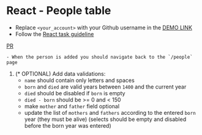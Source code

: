 # React - People table
- Replace `<your_account>` with your Github username in the
  [DEMO LINK](https://trtskvalerie.github.io/react_people-table-advanced/)
- Follow the [React task guideline](https://github.com/mate-academy/react_task-guideline#react-tasks-guideline)

[PR](https://github.com/mate-academy/react_people-table-advanced/compare/master...trtskvalerie:develop?expand=1)

    - When the person is added you should navigate back to the `/people` page
1. (* OPTIONAL) Add data validations:
    - `name` should contain only letters and spaces
    - `born` and `died` are valid years between `1400` and the current year
    - `died` should be disabled if `born` is empty
    - `died - born` should be >= 0 and < 150
    - make `mother` and `father` field optional
    - update the list of `mothers` and `fathers` according to the entered `born` year (they must be alive)
    (selects should be empty and disabled before the born year was entered)
